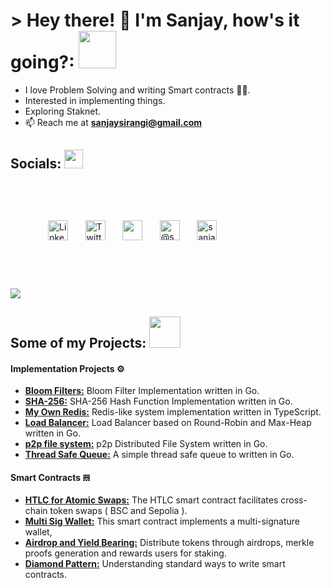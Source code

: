 # > Hey there! 👋 I'm Sanjay, how's it going?:  <img src="https://media.giphy.com/media/mGcNjsfWAjY5AEZNw6/giphy.gif" width="60">


- I love Problem Solving and writing Smart contracts 🧘🏼.
- Interested in implementing things.
- Exploring Staknet.
- 📫 Reach me at **sanjaysirangi@gmail.com**

## Socials: <img src="https://github.com/SP-XD/SP-XD/blob/main/images/message.gif?raw=true" width="30" />
<p align="left" style=" padding: 60px;">
<!--     <a href="https://www.youtube.com/c/sanjaysirangi"><img width="32px" alt="Youtube" title="Youtube" src="https://i.imgur.com/qiXu7b2.png"/></a>
  &#8287;&#8287;&#8287;&#8287;&#8287; -->
  <a href="https://www.linkedin.com/in/sanjay-sirangi/"><img width="32px" alt="LinkedIn" title="LinkedIn" src="https://i.imgur.com/yRpa1dQ.png"/></a>
  &#8287;&#8287;&#8287;&#8287;&#8287;
  <a href="https://twitter.com/sanjaysirangi"><img width="32px" alt="Twitter" title="Twitter" src="https://i.imgur.com/AixJgnm.png"/></a>
  &#8287;&#8287;&#8287;&#8287;&#8287;
  <a href="https://discord.gg/sanjay" alt="Discord" title="Discord Server"><img width="32px" src="https://i.imgur.com/OViZO8J.png"/></a>
  &#8287;&#8287;&#8287;&#8287;&#8287;
  <a href="https://medium.com/@sanjaysirangi" target="blank"><img width="32px" src="https://raw.githubusercontent.com/rahuldkjain/github-profile-readme-generator/master/src/images/icons/Social/medium.svg" alt="@sanjaysirangi" /></a>
  &#8287;&#8287;&#8287;&#8287;&#8287;
  <a href="https://www.leetcode.com/sanjay-sirangi" target="blank"><img width="32px" src="https://raw.githubusercontent.com/rahuldkjain/github-profile-readme-generator/master/src/images/icons/Social/leet-code.svg" alt="sanjay-sirangi" /></a>
<!-- <a href="https://twitter.com/sanjaysirangi" target="blank"><img align="center" src="https://raw.githubusercontent.com/rahuldkjain/github-profile-readme-generator/master/src/images/icons/Social/twitter.svg" alt="sanjaysirangi" height="30" width="40" /></a>
<a href="https://linkedin.com/in/sanjay-sirangi" target="blank"><img align="center" src="https://raw.githubusercontent.com/rahuldkjain/github-profile-readme-generator/master/src/images/icons/Social/linked-in-alt.svg" alt="sanjay-sirangi" height="30" width="40" /></a>
<a href="https://www.leetcode.com/sanjay-sirangi" target="blank"><img align="center" src="https://raw.githubusercontent.com/rahuldkjain/github-profile-readme-generator/master/src/images/icons/Social/leet-code.svg" alt="sanjay-sirangi" height="30" width="40" /></a>
<a href="https://medium.com/@sanjaysirangi" target="blank"><img align="center" src="https://raw.githubusercontent.com/rahuldkjain/github-profile-readme-generator/master/src/images/icons/Social/medium.svg" alt="@sanjaysirangi" height="30" width="40" /></a>
<a href="https://discord.gg/3945" target="blank"><img align="center" src="https://raw.githubusercontent.com/rahuldkjain/github-profile-readme-generator/master/src/images/icons/Social/discord.svg" alt="3945" height="30" width="40" /></a> -->
</p>

[![](https://visitcount.itsvg.in/api?id=sanjay-sol&icon=1&color=3)](https://visitcount.itsvg.in)
## Some of my Projects: <img src="https://media.giphy.com/media/WUlplcMpOCEmTGBtBW/giphy.gif" width="50">

#### Implementation Projects ⚙️

- [**Bloom Filters:**](https://github.com/luma-labs/bloom-filter) Bloom Filter Implementation written in Go.
- [**SHA-256:**](https://github.com/sanjay-sol/sha256-implementation) SHA-256 Hash Function Implementation written in Go.
- [**My Own Redis:**](https://github.com/sanjay-sol/redis-implementation) Redis-like system implementation written in TypeScript.
- [**Load Balancer:**](https://github.com/sanjay-sol/Load_Balancer) Load Balancer based on Round-Robin and Max-Heap written in Go.
- [**p2p file system:**](https://github.com/sanjay-sol/p2p-DistributedFileSystem) p2p Distributed File System written in Go.
- [**Thread Safe Queue:**](https://github.com/sanjay-sol/thread-safe-queue) A simple thread safe queue to  written in Go.


#### Smart Contracts  𝌋

- [**HTLC for Atomic Swaps:**](https://github.com/sanjay-sol/AtomicSwaps-HTLC/blob/main/contracts/HTLC.sol) The HTLC smart contract facilitates cross-chain token swaps ( BSC and Sepolia ).
- [**Multi Sig Wallet:**](https://github.com/sanjay-sol/Multi-Sig-Wallet-Contract/blob/main/contracts/Multisig.sol) This smart contract implements a multi-signature wallet,
- [**Airdrop and Yield Bearing:**](https://github.com/sanjay-sol/YieldBearing-and-Airdrops/tree/main/contracts) Distribute tokens through airdrops, merkle proofs generation and rewards users for staking.
- [**Diamond Pattern:**](https://github.com/sanjay-sol/Solidity-Diamond-Design-Pattern/tree/main/contracts) Understanding standard ways to write smart contracts.


<!-- ##  Tech Stack: <img src="https://media.giphy.com/media/WUlplcMpOCEmTGBtBW/giphy.gif" width="50">

![Go](https://img.shields.io/badge/go-%2300ADD8.svg?style=flat&logo=go&logoColor=white)  ![TypeScript](https://img.shields.io/badge/typescript-%23007ACC.svg?style=flat&logo=typescript&logoColor=white) ![Docker](https://img.shields.io/badge/docker-%230db7ed.svg?style=flat&logo=docker&logoColor=white) ![JavaScript](https://img.shields.io/badge/javascript-%23323330.svg?style=flat&logo=javascript&logoColor=%23F7DF1E) ![NodeJS](https://img.shields.io/badge/node.js-6DA55F?style=flat&logo=node.js&logoColor=white) ![Redis](https://img.shields.io/badge/redis-%23DD0031.svg?style=flat&logo=redis&logoColor=white) ![Apache Kafka](https://img.shields.io/badge/Apache%20Kafka-000?style=flat&logo=apachekafka)![React](https://img.shields.io/badge/react-%2320232a.svg?style=flat&logo=react&logoColor=%2361DAFB) ![Solidity](https://img.shields.io/badge/Solidity-%23363636.svg?style=flat&logo=solidity&logoColor=white) ![Express.js](https://img.shields.io/badge/express.js-%23404d59.svg?style=flat&logo=express&logoColor=%2361DAFB) ![Next JS](https://img.shields.io/badge/Next-black?style=flat&logo=next.js&logoColor=white) ![JWT](https://img.shields.io/badge/JWT-black?style=flat&logo=JSON%20web%20tokens)   ![React Hook Form](https://img.shields.io/badge/React%20Hook%20Form-%23EC5990.svg?style=flat&logo=reacthookform&logoColor=white) ![React Router](https://img.shields.io/badge/React_Router-CA4245?style=flat&logo=react-router&logoColor=white) ![Socket.io](https://img.shields.io/badge/Socket.io-black?style=flat&logo=socket.io&badgeColor=010101) ![Web3.js](https://img.shields.io/badge/web3.js-F16822?style=flat&logo=web3.js&logoColor=white) ![Postgres](https://img.shields.io/badge/postgres-%23316192.svg?style=flat&logo=postgresql&logoColor=white) ![MongoDB](https://img.shields.io/badge/MongoDB-%234ea94b.svg?style=flat&logo=mongodb&logoColor=white) ![GraphQL](https://img.shields.io/badge/-GraphQL-E10098?style=flat&logo=graphql&logoColor=white)  ![GIT](https://img.shields.io/badge/Git-fc6d26?style=flat&logo=git&logoColor=white) ![Java](https://img.shields.io/badge/java-%23ED8B00.svg?style=flat&logo=openjdk&logoColor=white) ![TailwindCSS](https://img.shields.io/badge/tailwindcss-%2338B2AC.svg?style=flat&logo=tailwind-css&logoColor=white)

## GitHub Stats: <img src="https://github.com/SP-XD/SP-XD/blob/main/images/lightning.gif?raw=true" width="18" />
![](https://github-readme-stats.vercel.app/api?username=sanjay-sol&theme=gotham&hide_border=false&include_all_commits=true&count_private=true)<br/>
![](https://github-readme-streak-stats.herokuapp.com/?user=sanjay-sol&theme=gotham&hide_border=false)<br/>
![](https://github-readme-stats.vercel.app/api/top-langs/?username=sanjay-sol&theme=gotham&hide_border=false&include_all_commits=true&count_private=true&layout=compact)

--- -->

<!-- Proudly created with GPRM ( https://gprm.itsvg.in ) -->
